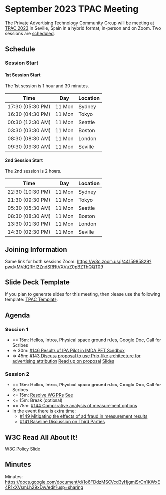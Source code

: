 # September 2023 TPAC Meeting

The Private Advertising Technology Community Group will be meeting at [TPAC 2023](https://www.w3.org/2023/09/TPAC/) in Seville, Spain in a hybrid format, in-person and on Zoom. Two sessions are [scheduled](https://www.w3.org/2023/09/TPAC/schedule.html#monday).

## Schedule

### Session Start

#### 1st Session Start

The 1st session is 1 hour and 30 minutes.

| Time             | Day    | Location      |
| ---------------- | ------ | ------------- |
| 17:30 (05:30 PM) | 11 Mon | Sydney        |
| 16:30 (04:30 PM) | 11 Mon | Tokyo         |
| 00:30 (12:30 AM) | 11 Mon | Seattle       |
| 03:30 (03:30 AM) | 11 Mon | Boston        |
| 08:30 (08:30 AM) | 11 Mon | London        |
| 09:30 (09:30 AM) | 11 Mon | Seville       |

#### 2nd Session Start

The 2nd session is 2 hours.

| Time             | Day    | Location      |
| ---------------- | ------ | ------------- |
| 22:30 (10:30 PM) | 11 Mon | Sydney        |
| 21:30 (09:30 PM) | 11 Mon | Tokyo         |
| 05:30 (05:30 AM) | 11 Mon | Seattle       |
| 08:30 (08:30 AM) | 11 Mon | Boston        |
| 13:30 (01:30 PM) | 11 Mon | London        |
| 14:30 (02:30 PM) | 11 Mon | Seville       |


## Joining Information

Same link for both sessions
Zoom: https://w3c.zoom.us/j/4415985829?pwd=MVdQRHI2ZndSRFltVXVuZ0pBZThQQT09

## Slide Deck Template

If you plan to generate slides for this meeting, then please use the following template:
[TPAC Template](https://www.w3.org/2023/Talks/TPAC/Templates/).

## Agenda

### Session 1

- == 15m: Hellos, Intros, Physical space ground rules, Google Doc, Call for Scribes 
- => 30m: [#146 Results of IPA Pilot in IMDA PET Sandbox](https://github.com/patcg/meetings/issues/146)
- => 45m: [#143 Discuss proposal to use Prio-like architecture for advertising attribution](https://github.com/patcg/meetings/issues/143) [Read up on proposal](https://github.com/patcg-individual-drafts/private-ad-measurement) [Slides](https://github.com/patcg-individual-drafts/private-ad-measurement/blob/main/External%20Private%20Ad%20Measurement.pdf)

### Session 2

- == 15m: Hellos, Intros, Physical space ground rules, Google Doc, Call for Scribes 
- <= 15m: [Resolve WG PRs](https://github.com/patcg/meetings/issues/145) [See](https://github.com/patcg/patwg-charter/pulls)
- <= 15m: Break (optional)
- == 75m: [#144 Comparative analysis of measurement options](https://github.com/patcg/meetings/issues/144)
- In the event there is extra time: 
	- [#149 Mitigating the effects of ad fraud in measurement results](https://github.com/patcg/meetings/issues/149) 
	- [#141 Baseline Discussion on Third Parties](https://github.com/patcg/meetings/issues/141)

## W3C Read All About It!

[W3C Policy Slide](https://github.com/patcg/meetings/blob/main/W3C%20Read%20All%20About%20It!.pd)

## Minutes

Minutes: https://docs.google.com/document/d/1o6FDdzMSCVcd3yHjgmjSrOn1KWxE4R1xXVsmLh29xDw/edit?usp=sharing
